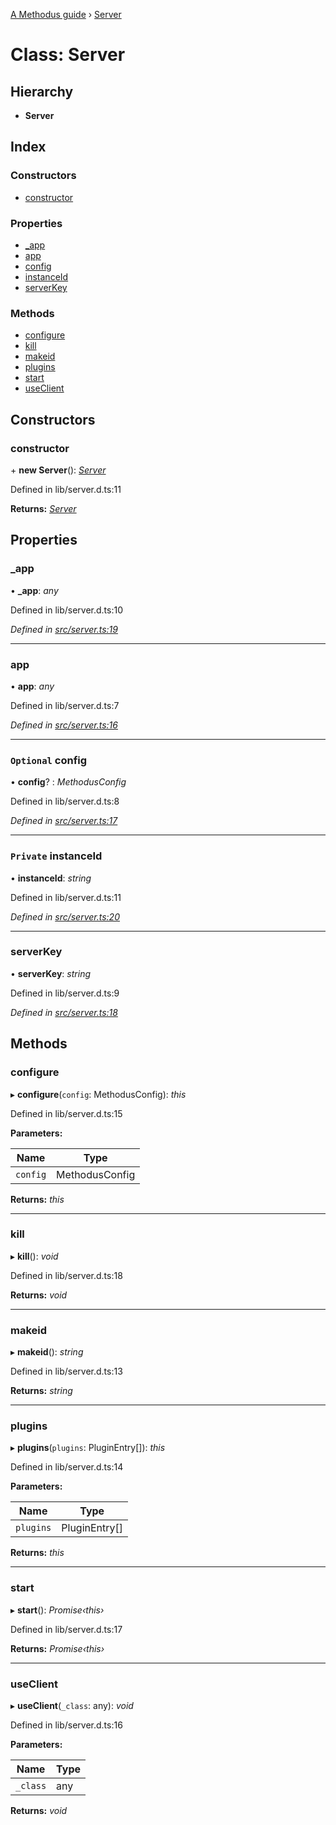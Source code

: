 [A Methodus guide](../README.md) › [Server](server.md)

# Class: Server

## Hierarchy

* **Server**

## Index

### Constructors

* [constructor](server.md#constructor)

### Properties

* [_app](server.md#_app)
* [app](server.md#app)
* [config](server.md#optional-config)
* [instanceId](server.md#private-instanceid)
* [serverKey](server.md#serverkey)

### Methods

* [configure](server.md#configure)
* [kill](server.md#kill)
* [makeid](server.md#makeid)
* [plugins](server.md#plugins)
* [start](server.md#start)
* [useClient](server.md#useclient)

## Constructors

###  constructor

\+ **new Server**(): *[Server](server.md)*

Defined in lib/server.d.ts:11

**Returns:** *[Server](server.md)*

## Properties

###  _app

• **_app**: *any*

Defined in lib/server.d.ts:10

*Defined in [src/server.ts:19](https://github.com/nodulusteam/methodus.dev/blob/3099105/modules/platform/platform-rest/src/server.ts#L19)*

___

###  app

• **app**: *any*

Defined in lib/server.d.ts:7

*Defined in [src/server.ts:16](https://github.com/nodulusteam/methodus.dev/blob/3099105/modules/platform/platform-rest/src/server.ts#L16)*

___

### `Optional` config

• **config**? : *MethodusConfig*

Defined in lib/server.d.ts:8

*Defined in [src/server.ts:17](https://github.com/nodulusteam/methodus.dev/blob/3099105/modules/platform/platform-rest/src/server.ts#L17)*

___

### `Private` instanceId

• **instanceId**: *string*

Defined in lib/server.d.ts:11

*Defined in [src/server.ts:20](https://github.com/nodulusteam/methodus.dev/blob/3099105/modules/platform/platform-rest/src/server.ts#L20)*

___

###  serverKey

• **serverKey**: *string*

Defined in lib/server.d.ts:9

*Defined in [src/server.ts:18](https://github.com/nodulusteam/methodus.dev/blob/3099105/modules/platform/platform-rest/src/server.ts#L18)*

## Methods

###  configure

▸ **configure**(`config`: MethodusConfig): *this*

Defined in lib/server.d.ts:15

**Parameters:**

Name | Type |
------ | ------ |
`config` | MethodusConfig |

**Returns:** *this*

___

###  kill

▸ **kill**(): *void*

Defined in lib/server.d.ts:18

**Returns:** *void*

___

###  makeid

▸ **makeid**(): *string*

Defined in lib/server.d.ts:13

**Returns:** *string*

___

###  plugins

▸ **plugins**(`plugins`: PluginEntry[]): *this*

Defined in lib/server.d.ts:14

**Parameters:**

Name | Type |
------ | ------ |
`plugins` | PluginEntry[] |

**Returns:** *this*

___

###  start

▸ **start**(): *Promise‹this›*

Defined in lib/server.d.ts:17

**Returns:** *Promise‹this›*

___

###  useClient

▸ **useClient**(`_class`: any): *void*

Defined in lib/server.d.ts:16

**Parameters:**

Name | Type |
------ | ------ |
`_class` | any |

**Returns:** *void*

